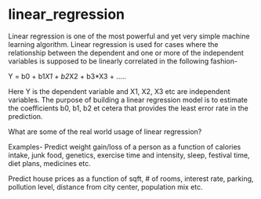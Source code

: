 # linear_regression
Linear regression is one of the most powerful and yet very simple machine learning algorithm. Linear regression is used for cases where the relationship between the dependent and one or more of the independent variables is supposed to be linearly correlated in the following fashion-

Y = b0 + b1*X1 + b2*X2 + b3*X3 + …..

Here Y is the dependent variable and X1, X2, X3 etc are independent variables. The purpose of building a linear regression model is to estimate the coefficients b0, b1, b2 et cetera that provides the least error rate in the prediction.

What are some of the real world usage of linear regression?

Examples-
Predict weight gain/loss of a person as a function of calories intake, junk food, genetics, exercise time and intensity, sleep, festival time, diet plans, medicines etc.

Predict house prices as a function of sqft, # of rooms, interest rate, parking, pollution level, distance from city center, population mix etc.
